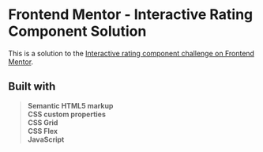 # Frontend Mentor - Interactive Rating Component Solution

This is a solution to the [Interactive rating component challenge on Frontend Mentor](https://www.frontendmentor.io/challenges/interactive-rating-component-koxpeBUmI).

## Built with

> **Semantic HTML5 markup  
> CSS custom properties  
> CSS Grid  
> CSS Flex  
> JavaScript**
